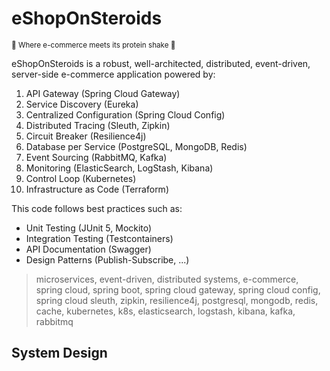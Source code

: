 # eShopOnSteroids

<small> 🛒 Where e-commerce meets its protein shake 🥛 </small>

eShopOnSteroids is a robust, well-architected, distributed, event-driven, server-side e-commerce application powered by:

1. API Gateway (Spring Cloud Gateway)
2. Service Discovery (Eureka)
3. Centralized Configuration (Spring Cloud Config)
4. Distributed Tracing (Sleuth, Zipkin)
5. Circuit Breaker (Resilience4j)
6. Database per Service (PostgreSQL, MongoDB, Redis)
7. Event Sourcing (RabbitMQ, Kafka)
8. Monitoring (ElasticSearch, LogStash, Kibana)
9. Control Loop (Kubernetes)
10. Infrastructure as Code (Terraform)

This code follows best practices such as:

- Unit Testing (JUnit 5, Mockito)
- Integration Testing (Testcontainers)
- API Documentation (Swagger)
- Design Patterns (Publish-Subscribe, ...)

> microservices, event-driven, distributed systems, e-commerce, spring cloud, spring boot, spring cloud gateway, spring cloud config, spring cloud sleuth, zipkin, resilience4j, postgresql, mongodb, redis, cache, kubernetes, k8s, elasticsearch, logstash, kibana, kafka, rabbitmq

## System Design

